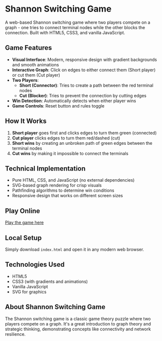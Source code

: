 # Shannon Switching Game

A web-based Shannon switching game where two players compete on a graph - one tries to connect terminal nodes while the other blocks the connection. Built with HTML5, CSS3, and vanilla JavaScript.

## Game Features

- **Visual Interface**: Modern, responsive design with gradient backgrounds and smooth animations
- **Interactive Graph**: Click on edges to either connect them (Short player) or cut them (Cut player)
- **Two Players**:
  - **Short (Connector)**: Tries to create a path between the red terminal nodes
  - **Cut (Blocker)**: Tries to prevent the connection by cutting edges
- **Win Detection**: Automatically detects when either player wins
- **Game Controls**: Reset button and rules toggle

## How It Works

1. **Short player** goes first and clicks edges to turn them green (connected)
2. **Cut player** clicks edges to turn them red/dashed (cut)
3. **Short wins** by creating an unbroken path of green edges between the terminal nodes
4. **Cut wins** by making it impossible to connect the terminals

## Technical Implementation

- Pure HTML, CSS, and JavaScript (no external dependencies)
- SVG-based graph rendering for crisp visuals
- Pathfinding algorithms to determine win conditions
- Responsive design that works on different screen sizes

## Play Online

[Play the game here](https://yourusername.github.io/shannon-switching-game/)

## Local Setup

Simply download `index.html` and open it in any modern web browser.

## Technologies Used

- HTML5
- CSS3 (with gradients and animations)
- Vanilla JavaScript
- SVG for graphics

## About Shannon Switching Game

The Shannon switching game is a classic game theory puzzle where two players compete on a graph. It's a great introduction to graph theory and strategic thinking, demonstrating concepts like connectivity and network resilience.

